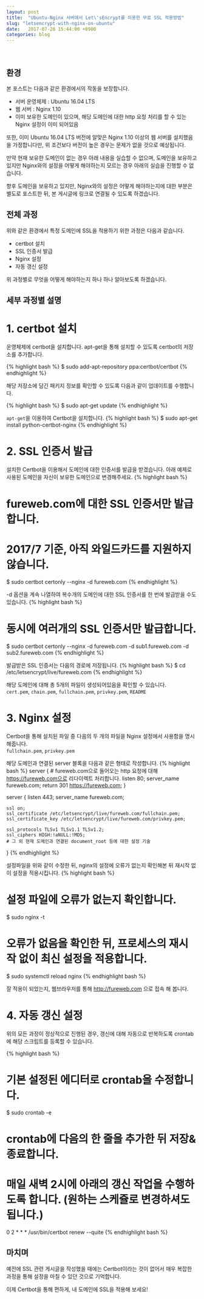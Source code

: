 ```yaml
---
layout: post
title:  "Ubuntu-Nginx 서버에서 Let\'sEncrypt를 이용한 무료 SSL 적용방법"
slug: "letsencrypt-with-nginx-on-ubuntu"
date:   2017-07-28 15:44:00 +0900
categories: blog
---
```

<script async src="//pagead2.googlesyndication.com/pagead/js/adsbygoogle.js"></script>
<!-- fureweb-github -->
<ins class="adsbygoogle"
     style="display:block"
     data-ad-client="ca-pub-6234418861743010"
     data-ad-slot="8427857156"
     data-ad-format="auto"></ins>
<script>
(adsbygoogle = window.adsbygoogle || []).push({});
</script>

<div class="fb-like" data-href="https://fureweb-com.github.io/blog/2017/07/28/letsencrypt-with-nginx-on-ubuntu.html" data-layout="button_count" data-action="like" data-size="small" data-show-faces="true" data-share="true"></div>
<br>

## 환경  

본 포스트는 다음과 같은 환경에서의 작동을 보장합니다.  
- 서버 운영체제 : Ubuntu 16.04 LTS  
- 웹 서버 : Nginx 1.10  
- 이미 보유한 도메인이 있으며, 해당 도메인에 대한 http 요청 처리를 할 수 있는 Nginx 설정이 이미 되어있음

또한, 이미 Ubuntu 16.04 LTS 버전에 알맞은 Nginx 1.10 이상의 웹 서버를 설치했음을 가정합니다만, 
위 조건보다 버전이 높은 경우는 문제가 없을 것으로 예상됩니다.  

만약 현재 보유한 도메인이 없는 경우 아래 내용을 실습할 수 없으며, 
도메인을 보유하고 있지만 Nginx와의 설정을 어떻게 해야하는지 모르는 경우 아래의 실습을 진행할 수 없습니다.  

향후 도메인을 보유하고 있지만, Nginx와의 설정은 어떻게 해야하는지에 대한 부분은 별도로 포스트한 뒤, 
본 게시글에 링크로 연결될 수 있도록 하겠습니다.


## 전체 과정

위와 같은 환경에서 특정 도메인에 SSL을 적용하기 위한 과정은 다음과 같습니다.

- certbot 설치
- SSL 인증서 발급
- Nginx 설정
- 자동 갱신 설정

위 과정별로 무엇을 어떻게 해야하는지 하나 하나 알아보도록 하겠습니다.

## 세부 과정별 설명

# 1. certbot 설치  

운영체제에 certbot을 설치합니다. apt-get을 통해 설치할 수 있도록 certbot의 저장소를 추가합니다.

{% highlight bash %}
$ sudo add-apt-repository ppa:certbot/certbot
{% endhighlight %}  

해당 저장소에 담긴 패키지 정보를 확인할 수 있도록 다음과 같이 업데이트를 수행합니다.

{% highlight bash %}
$ sudo apt-get update
{% endhighlight %}

`apt-get`을 이용하여 Certbot을 설치합니다.
{% highlight bash %}
$ sudo apt-get install python-certbot-nginx
{% endhighlight %}


# 2. SSL 인증서 발급

설치한 Certbot을 이용해서 도메인에 대한 인증서를 발급을 받겠습니다. 아래 예제로 사용된 도메인을 자신이 보유한 도메인으로 변경해주세요.
{% highlight bash %}
# fureweb.com에 대한 SSL 인증서만 발급합니다.
# 2017/7 기준, 아직 와일드카드를 지원하지 않습니다.
$ sudo certbot certonly --nginx -d fureweb.com
{% endhighlight %}

-d 옵션을 계속 나열하여 복수개의 도메인에 대한 SSL 인증서를 한 번에 발급받을 수도 있습니다.
{% highlight bash %}
# 동시에 여러개의 SSL 인증서만 발급합니다.
$ sudo certbot certonly --nginx -d fureweb.com -d sub1.fureweb.com -d sub2.fureweb.com
{% endhighlight %}

발급받은 SSL 인증서는 다음의 경로에 저장됩니다.
{% highlight bash %}
$ cd /etc/letsencrypt/live/fureweb.com
{% endhighlight %}

해당 도메인에 대해 총 5개의 파일이 생성되어있음을 확인할 수 있습니다.  
`cert.pem`, `chain.pem`, `fullchain.pem`, `privkey.pem`, `README`

# 3. Nginx 설정

Certbot을 통해 설치된 파일 중 다음의 두 개의 파일을 Nginx 설정에서 사용함을 명시해줍니다.  
`fullchain.pem`, `privkey.pem`

해당 도메인과 연결된 server 블록을 다음과 같은 형태로 작성합니다.
{% highlight bash %}
server {
    # fureweb.com으로 들어오는 http 요청에 대해 https://fureweb.com으로 리다이렉트 처리합니다. 
    listen 80;
    server_name fureweb.com;
    return 301 https://fureweb.com;
}

server {
    listen 443;
    server_name fureweb.com;

    ssl on;
    ssl_certificate /etc/letsencrypt/live/fureweb.com/fullchain.pem;
    ssl_certificate_key /etc/letsencrypt/live/fureweb.com/privkey.pem;

    ssl_protocols TLSv1 TLSv1.1 TLSv1.2;
    ssl_ciphers HIGH:!aNULL:!MD5;
    # 그 외 현재 도메인과 연결된 document_root 등에 대한 설정 기술
}
{% endhighlight %}

설정파일을 위와 같이 수정한 뒤, nginx의 설정에 오류가 없는지 확인해본 뒤 재시작 없이 설정을 적용시킵니다.
{% highlight bash %}
# 설정 파일에 오류가 없는지 확인합니다.
$ sudo nginx -t
# 오류가 없음을 확인한 뒤, 프로세스의 재시작 없이 최신 설정을 적용합니다.
$ sudo systemctl reload nginx
{% endhighlight bash %}

잘 적용이 되었는지, 웹브라우저를 통해 http://fureweb.com 으로 접속 해 봅니다.


# 4. 자동 갱신 설정

위의 모든 과정이 정상적으로 진행된 경우, 갱신에 대해 자동으로 반복하도록 crontab에 해당 스크립트를 등록할 수 있습니다.

{% highlight bash %}
# 기본 설정된 에디터로 crontab을 수정합니다.
$ sudo crontab -e
# crontab에 다음의 한 줄을 추가한 뒤 저장&종료합니다.
# 매일 새벽 2시에 아래의 갱신 작업을 수행하도록 합니다. (원하는 스케쥴로 변경하셔도 됩니다.)
0 2 * * * /usr/bin/certbot renew --quite
{% endhighlight bash %}


## 마치며

예전에 SSL 관련 게시글을 작성했을 때에는 Certbot이라는 것이 없어서 매우 복잡한 과정을 통해 
설정을 마칠 수 있던 것으로 기억합니다.  

이제 Certbot을 통해 편하게, 내 도메인에 SSL을 적용해 보세요!
  
  
<div class="fb-comments" data-href="https://fureweb-com.github.io{{page.url}}" data-width="100%" data-numposts="10"></div>

<div id="fb-root"></div>
<script>(function(d, s, id) {
  var js, fjs = d.getElementsByTagName(s)[0];
  if (d.getElementById(id)) return;
  js = d.createElement(s); js.id = id;
  js.src = "//connect.facebook.net/ko_KR/sdk.js#xfbml=1&version=v2.10&appId=403216550080274";
  fjs.parentNode.insertBefore(js, fjs);
}(document, 'script', 'facebook-jssdk'));</script>